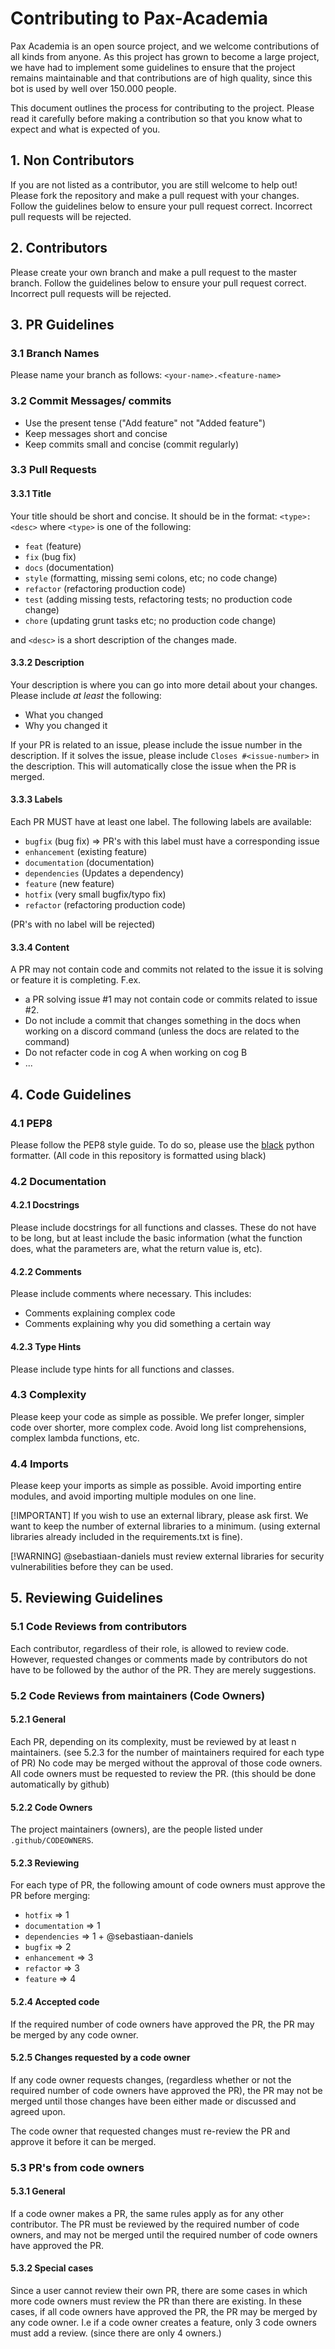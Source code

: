 # Contributing to Pax-Academia

Pax Academia is an open source project, and we welcome contributions of all kinds from anyone. As this project has grown to become a large project, we have had to implement some guidelines to ensure that the project remains maintainable and that contributions are of high quality, since this bot is used by well over 150.000 people.

This document outlines the process for contributing to the project. Please read it carefully before making a contribution so that you know what to expect and what is expected of you.

## 1. Non Contributors

If you are not listed as a contributor, you are still welcome to help out!
Please fork the repository and make a pull request with your changes.
Follow the guidelines below to ensure your pull request correct. Incorrect pull requests will be rejected.

## 2. Contributors

Please create your own branch and make a pull request to the master branch.
Follow the guidelines below to ensure your pull request correct. Incorrect pull requests will be rejected.

## 3. PR Guidelines

### 3.1 Branch Names

Please name your branch as follows:
`<your-name>.<feature-name>`

### 3.2 Commit Messages/ commits

- Use the present tense ("Add feature" not "Added feature")
- Keep messages short and concise
- Keep commits small and concise (commit regularly)

### 3.3 Pull Requests

#### 3.3.1 Title
Your title should be short and concise. It should be in the format:
`<type>: <desc>`
where `<type>` is one of the following:
- `feat` (feature)
- `fix` (bug fix)
- `docs` (documentation)
- `style` (formatting, missing semi colons, etc; no code change)
- `refactor` (refactoring production code)
- `test` (adding missing tests, refactoring tests; no production code change)
- `chore` (updating grunt tasks etc; no production code change)

and `<desc>` is a short description of the changes made.

#### 3.3.2 Description
Your description is where you can go into more detail about your changes.
Please include _at least_ the following:
- What you changed
- Why you changed it

If your PR is related to an issue, please include the issue number in the description.
If it solves the issue, please include `Closes #<issue-number>` in the description. This will automatically close the issue when the PR is merged.

#### 3.3.3 Labels
Each PR MUST have at least one label. The following labels are available:
- `bugfix` (bug fix) => PR's with this label must have a corresponding issue
- `enhancement` (existing feature)
- `documentation` (documentation)
- `dependencies` (Updates a dependency) 
- `feature` (new feature) 
- `hotfix` (very small bugfix/typo fix)
- `refactor` (refactoring production code)

(PR's with no label will be rejected)

#### 3.3.4 Content
A PR may not contain code and commits not related to the issue it is solving or feature it is completing.
F.ex. 
- a PR solving issue #1 may not contain code or commits related to issue #2.
- Do not include a commit that changes something in the docs when working on a discord command (unless the docs are related to the command)
- Do not refacter code in cog A when working on cog B
- ...


## 4. Code Guidelines

### 4.1 PEP8

Please follow the PEP8 style guide. To do so, please use the [black](https://pypi.org/project/black/) python formatter.
(All code in this repository is formatted using black)

### 4.2 Documentation

#### 4.2.1 Docstrings
Please include docstrings for all functions and classes. These do not have to be long,
but at least include the basic information (what the function does, what the parameters are, what the return value is, etc).

#### 4.2.2 Comments
Please include comments where necessary. This includes:
- Comments explaining complex code
- Comments explaining why you did something a certain way

#### 4.2.3 Type Hints
Please include type hints for all functions and classes.

### 4.3 Complexity

Please keep your code as simple as possible. We prefer longer, simpler code over shorter, more complex code.
Avoid long list comprehensions, complex lambda functions, etc.

### 4.4 Imports

Please keep your imports as simple as possible. Avoid importing entire modules, and avoid importing multiple modules on one line.

[!IMPORTANT]
If you wish to use an external library, please ask first. We want to keep the number of external libraries to a minimum.
(using external libraries already included in the requirements.txt is fine).

[!WARNING]
@sebastiaan-daniels must review external libraries for security vulnerabilities before they can be used.


## 5. Reviewing Guidelines

### 5.1 Code Reviews from contributors

Each contributor, regardless of their role, is allowed to review code.
However, requested changes or comments made by contributors do not have to be followed by the author of the PR. They are merely suggestions.

### 5.2 Code Reviews from maintainers (Code Owners)

#### 5.2.1 General
Each PR, depending on its complexity, must be reviewed by at least n maintainers. (see 5.2.3 for the number of maintainers required for each type of PR)
No code may be merged without the approval of those code owners. All code owners must be requested to review the PR. (this should be done automatically by github)

#### 5.2.2 Code Owners
The project maintainers (owners), are the people listed under `.github/CODEOWNERS`.

#### 5.2.3 Reviewing
For each type of PR, the following amount of code owners must approve the PR before merging:
- `hotfix` => 1
- `documentation` => 1
- `dependencies` => 1 + @sebastiaan-daniels
- `bugfix` => 2
- `enhancement` => 3
- `refactor` => 3
- `feature` => 4

#### 5.2.4 Accepted code
If the required number of code owners have approved the PR, the PR may be merged by any code owner.

#### 5.2.5 Changes requested by a code owner
If any code owner requests changes, (regardless whether or not the required number of code owners have approved the PR), the PR may not be merged until those changes have been either made or discussed and agreed upon.

The code owner that requested changes must re-review the PR and approve it before it can be merged.

### 5.3 PR's from code owners

#### 5.3.1 General
If a code owner makes a PR, the same rules apply as for any other contributor. The PR must be reviewed by the required number of code owners, and may not be merged until the required number of code owners have approved the PR.

#### 5.3.2 Special cases

Since a user cannot review their own PR, there are some cases in which more code owners must review the PR than there are existing.
In these cases, if all code owners have approved the PR, the PR may be merged by any code owner.
I.e if a code owner creates a feature, only 3 code owners must add a review. (since there are only 4 owners.)